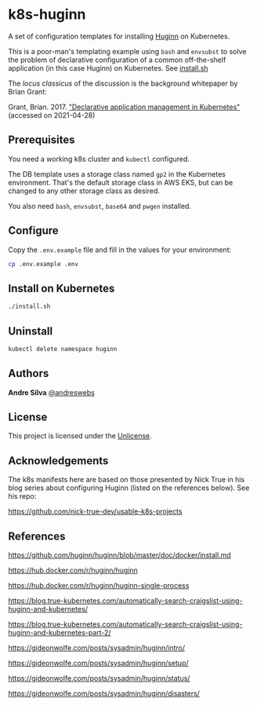 # k8s-huginn

A set of configuration templates for installing [Huginn](https://github.com/huginn/huginn) on Kubernetes.

This is a poor-man's templating example using `bash` and `envsubst` to solve the problem of declarative configuration of a common off-the-shelf application (in this case Huginn) on Kubernetes. See [install.sh](install.sh)

The _locus classicus_ of the discussion is the background whitepaper by Brian Grant:

Grant, Brian. 2017. ["Declarative application management in Kubernetes"](https://github.com/kubernetes/community/blob/master/contributors/design-proposals/architecture/declarative-application-management.md) (accessed on 2021-04-28)


## Prerequisites

You need a working k8s cluster and `kubectl` configured.

The DB template uses a storage class named `gp2` in the Kubernetes environment. That's the default storage class in AWS EKS, but can be changed to any other storage class as desired.

You also need `bash`, `envsubst`, `base64` and `pwgen` installed.

## Configure

Copy the `.env.example` file and fill in the values for your environment:

```sh
cp .env.example .env
```

## Install on Kubernetes

```sh
./install.sh
```

## Uninstall

```sh
kubectl delete namespace huginn
```

## Authors

**Andre Silva** [@andreswebs](https://github.com/andreswebs)


## License

This project is licensed under the [Unlicense](UNLICENSE.md).


## Acknowledgements

The k8s manifests here are based on those presented by Nick True in his blog series about configuring Huginn (listed on the references below). See his repo:

<https://github.com/nick-true-dev/usable-k8s-projects>


## References

<https://github.com/huginn/huginn/blob/master/doc/docker/install.md>

<https://hub.docker.com/r/huginn/huginn>

<https://hub.docker.com/r/huginn/huginn-single-process>

<https://blog.true-kubernetes.com/automatically-search-craigslist-using-huginn-and-kubernetes/>

<https://blog.true-kubernetes.com/automatically-search-craigslist-using-huginn-and-kubernetes-part-2/>

<https://gideonwolfe.com/posts/sysadmin/huginn/intro/>

<https://gideonwolfe.com/posts/sysadmin/huginn/setup/>

<https://gideonwolfe.com/posts/sysadmin/huginn/status/>

<https://gideonwolfe.com/posts/sysadmin/huginn/disasters/>
